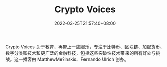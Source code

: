﻿---
weight: 
title: "Crypto Voices"
description: "Crypto Voices 关于教育，再带上一些娱乐，专注于比特币、区块链、加密货币、数字分类账技术和更广泛的金融科技，包括这些突破性技术带来的所有好处与挑战"
date: 2022-03-25T21:57:40+08:00
lastmod: 2022-03-25T16:45:40+08:00
draft: false
authors: ["Metabd"]
featuredImage: "crypto-voices.jpg"
link: ""
tags: ["元宇宙资讯","Crypto Voices"]
categories: ["navigation"]
navigation: ["元宇宙资讯"]
lightgallery: true
toc: true
pinned: false
recommend: false
recommend1: false
---
Crypto Voices 关于教育，再带上一些娱乐，专注于比特币、区块链、加密货币、数字分类账技术和更广泛的金融科技，包括这些突破性技术带来的所有好处与挑战。这一播客由 MatthewMe?inskis、Fernando Ulrich 创办。
